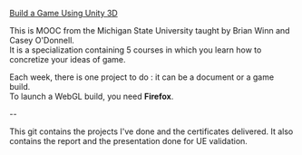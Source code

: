 [Build a Game Using Unity 3D](https://www.coursera.org/specializations/game-development)

This is MOOC from the Michigan State University taught by Brian Winn and Casey O'Donnell.  
It is a specialization containing 5 courses in which you learn how to concretize your ideas of game.

Each week, there is one project to do : it can be a document or a game build.  
To launch a WebGL build, you need **Firefox**.

--

This git contains the projects I've done and the certificates delivered.
It also contains the report and the presentation done for UE validation.
